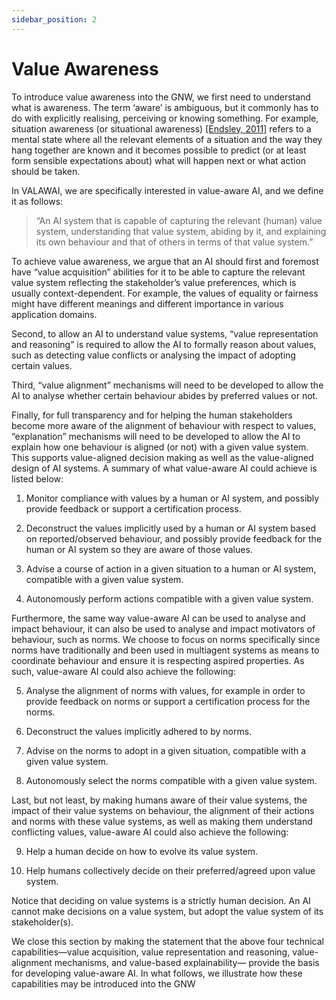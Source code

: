 ```yaml
---
sidebar_position: 2
---
```


# Value Awareness

To introduce value awareness into the GNW, we first need to understand what is awareness.
The term ‘aware’ is ambiguous, but it commonly has to do with explicitly realising,
perceiving or knowing something. For example, situation awareness (or situational awareness)
[[Endsley, 2011]](/references#endsley_2011) refers to a mental state where all the relevant
elements of a situation and the way they hang together are known and it becomes possible
to predict (or at least form sensible expectations about) what will happen next or what action
should be taken.

In VALAWAI, we are specifically interested in value-aware AI, and we define it as follows:

> “An AI system that is capable of capturing the relevant (human) value system,
> understanding that value system, abiding by it, and explaining its own behaviour
> and that of others in terms of that value system.”

To achieve value awareness, we argue that an AI should first and foremost have “value acquisition”
abilities for it to be able to capture the relevant value system reflecting the stakeholder’s
value preferences, which is usually context-dependent. For example, the values of equality
or fairness might have different meanings and different importance in various application domains.

Second, to allow an AI to understand value systems, “value representation and reasoning” is
required to allow the AI to formally reason about values, such as detecting value conflicts or
analysing the impact of adopting certain values.

Third, “value alignment” mechanisms will need to be developed to allow the AI to analyse
whether certain behaviour abides by preferred values or not.

Finally, for full transparency and for helping the human stakeholders become more aware of
the alignment of behaviour with respect to values, “explanation” mechanisms will need to be
developed to allow the AI to explain how one behaviour is aligned (or not) with a given value
system. This supports value-aligned decision making as well as the value-aligned design of AI
systems. A summary of what value-aware AI could achieve is listed below:

 1. Monitor compliance with values by a human or AI system, and possibly provide feedback
 or support a certification process.

 2. Deconstruct the values implicitly used by a human or AI system based on reported/observed
 behaviour, and possibly provide feedback for the human or AI system so they are aware of those values.

 3. Advise a course of action in a given situation to a human or AI system, compatible with a
 given value system.
 
 4. Autonomously perform actions compatible with a given value system.

Furthermore, the same way value-aware AI can be used to analyse and impact behaviour, it
can also be used to analyse and impact motivators of behaviour, such as norms. We choose to
focus on norms specifically since norms have traditionally and been used in multiagent systems
as means to coordinate behaviour and ensure it is respecting aspired properties. As such,
value-aware AI could also achieve the following:

 5. Analyse the alignment of norms with values, for example in order to provide feedback on
 norms or support a certification process for the norms.

 6. Deconstruct the values implicitly adhered to by norms.

 7. Advise on the norms to adopt in a given situation, compatible with a given value system.

 8. Autonomously select the norms compatible with a given value system.

Last, but not least, by making humans aware of their value systems, the impact of their value
systems on behaviour, the alignment of their actions and norms with these value systems,
as well as making them understand conflicting values, value-aware AI could also achieve the
following:
 
 9. Help a human decide on how to evolve its value system.
 
 10. Help humans collectively decide on their preferred/agreed upon value system.

Notice that deciding on value systems is a strictly human decision. An AI cannot make decisions
on a value system, but adopt the value system of its stakeholder(s).

We close this section by making the statement that the above four technical capabilities—value
acquisition, value representation and reasoning, value-alignment mechanisms, and value-based
explainability— provide the basis for developing value-aware AI. In what follows, we illustrate
how these capabilities may be introduced into the GNW